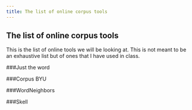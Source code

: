 ```yaml
---
title: The list of online corpus tools
---
```

## The list of online corpus tools
This is the list of online tools we will be looking at. 
This is not meant to be an exhaustive list but of ones that I have used in class.

###Just the word

###Corpus BYU

###WordNeighbors

###Skell
